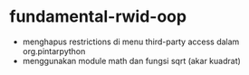 # fundamental-rwid-oop

- menghapus restrictions di menu third-party access dalam org.pintarpython
- menggunakan module math dan fungsi sqrt (akar kuadrat)

